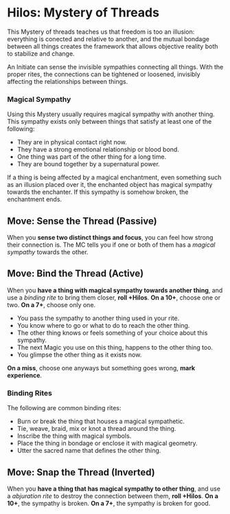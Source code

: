 # Hilos: Mystery of Threads

This Mystery of threads teaches us that freedom is too an illusion: 
everything is conected and relative to another, and the mutual bondage between all things 
creates the framework that allows objective reality both to stabilize and change. 

An Initiate can sense the invisible sympathies connecting all things. 
With the proper rites, the connections can be tightened or loosened, invisibly affecting the 
relationships between things.

### Magical Sympathy

Using this Mystery usually requires magical sympathy with another thing. 
This sympathy exists only between things that satisfy at least one of the following:

- They are in physical contact right now.
- They have a strong emotional relationship or blood bond.
- One thing was part of the other thing for a long time.
- They are bound together by a supernatural power.

If a thing is being affected by a magical enchantment, even something such as an illusion
placed over it, the enchanted object has magical sympathy towards the enchanter. If this 
sympathy is somehow broken, the enchantment ends. 


## Move: Sense the Thread (Passive)

When you __sense two distinct things and focus__, you can feel how strong their connection is. 
The MC tells you if one or both of them has a _magical sympathy_ towards the other. 


## Move: Bind the Thread (Active)

When you __have a thing with magical sympathy towards another thing__, and use a _binding rite_ 
to bring them closer, __roll +Hilos__. 
__On a 10+__, choose one or two. 
__On a 7+__, choose only one.

* You pass the sympathy to another thing used in your rite.
* You know where to go or what to do to reach the other thing.
* The other thing knows or feels something of your choice about this sympathy.
* The next Magic you use on this thing, happens to the other thing too.
* You glimpse the other thing as it exists now.

__On a miss__, choose one anyways but something goes wrong, __mark experience__.

### Binding Rites

The following are common binding rites:

- Burn or break the thing that houses a magical sympathetic.
- Tie, weave, braid, mix or knot a thread around the thing.
- Inscribe the thing with magical symbols.
- Place the thing in bondage or enclose it with magical geometry.
- Utter the sacred name that defines the other thing.


## Move: Snap the Thread (Inverted)

When you __have a thing that has magical sympathy to other thing__, and use a _abjuration rite_ 
to destroy the connection between them, __roll +Hilos__. 
__On a 10+__, the sympathy is broken. 
__On a 7+__, the sympathy is broken for good.
